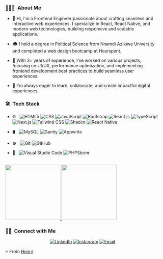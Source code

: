 
<h3> 👨🏻‍💻 &nbsp;About Me </h3>

- 👋 Hi, I'm a Frontend Engineer passionate about crafting seamless and interactive web experiences.
      I specialize in React, React Native, and modern web technologies, building responsive and scalable applications.
  
- 🎓 I hold a degree in Political Science from Nnamdi Azikiwe University and completed a web design bootcamp at Hourspent.
  
- 💼 With 3+ years of experience, I've worked on various projects, focusing on UI/UX, performance optimization, and implementing
     frontend development best practices to build seamless user experiences.
  
- 🚀 I'm always eager to learn, collaborate, and create impactful digital experiences.

<h3> 🛠 &nbsp;Tech Stack</h3>

- 🌐 &nbsp;
  ![HTML5](https://img.shields.io/badge/-HTML5-333333?style=flat&logo=HTML5)
  ![CSS](https://img.shields.io/badge/-CSS-333333?style=flat&logo=CSS3&logoColor=1572B6)
  ![JavaScript](https://img.shields.io/badge/-JavaScript-333333?style=flat&logo=javascript)
  ![Bootstrap](https://img.shields.io/badge/-Bootstrap-333333?style=flat&logo=bootstrap&logoColor=563D7C)
  ![React.js](https://img.shields.io/badge/-React-333333?style=flat&logo=react)
  ![TypeScript](https://img.shields.io/badge/-TypeScript-333333?style=flat&logo=typescript)
  ![Next.js](https://img.shields.io/badge/-Next.js-333333?style=flat&logo=next.js)
  ![Tailwind CSS](https://img.shields.io/badge/-Tailwind_CSS-333333?style=flat&logo=tailwind-css)
  ![Shadcn](https://img.shields.io/badge/-Shadcn-333333?style=flat&logo=shadcn&logoColor=white)
  ![React Native](https://img.shields.io/badge/-React%20Native-333333?style=flat&logo=react&logoColor=61DAFB) 

- 🛢 &nbsp;
  ![MySQL](https://img.shields.io/badge/-MySQL-333333?style=flat&logo=mysql)
  ![Sanity](https://img.shields.io/badge/-Sanity-333333?style=flat&logo=sanity&logoColor=FF473A)
  ![Appwrite](https://img.shields.io/badge/-Appwrite-333333?style=flat&logo=appwrite&logoColor=F02E65)
- ⚙️ &nbsp;
  ![Git](https://img.shields.io/badge/-Git-333333?style=flat&logo=git)
  ![GitHub](https://img.shields.io/badge/-GitHub-333333?style=flat&logo=github)
- 🔧 &nbsp;
  ![Visual Studio Code](https://img.shields.io/badge/-Visual%20Studio%20Code-333333?style=flat&logo=visual-studio-code&logoColor=007ACC)
  ![PHPStorm](https://img.shields.io/badge/-PHPStorm-333333?style=flat)
  
<br/>
 
<a href="https://github.com/Henryking98/">
  <img height="180em" src="https://github-readme-stats.vercel.app/api?username=Henryking98&theme=buefy&show_icons=true" />
  <img height="180em" src="https://github-readme-stats.vercel.app/api/top-langs/?username=Henryking98&theme=buefy&layout=compact" />
</a>

<br/>

<h3> 🤝🏻 &nbsp;Connect with Me </h3>

<p align="center">
<a href="https://www.linkedin.com/in/chinwendu-uzodinma/"><img alt="LinkedIn" src="https://img.shields.io/badge/LinkedIn-%20Henry%20King-blue?style=flat-square&logo=linkedin"></a>
<a href="https://www.instagram.com/uzodinmachinwendu/"><img alt="Instagram" src="https://img.shields.io/badge/Instagram-Uzodinma-blue?style=flat-square&logo=instagram"></a>
<a href="Henixtech@gmail.com"><img alt="Email" src="https://img.shields.io/badge/Email-Henixtech@gmail.com-blue?style=flat-square&logo=gmail"></a>
</p>

⭐️ From [Henry](https://github.com/Henryking98/)
